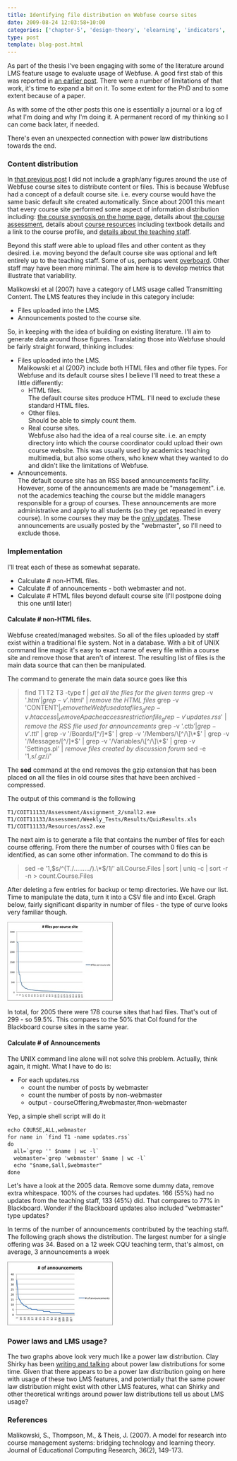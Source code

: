 ```yaml
---
title: Identifying file distribution on Webfuse course sites
date: 2009-08-24 12:03:58+10:00
categories: ['chapter-5', 'design-theory', 'elearning', 'indicators', 'lmsevaluation', 'phd', 'thesis']
type: post
template: blog-post.html
---
```

As part of the thesis I've been engaging with some of the literature around LMS feature usage to evaluate usage of Webfuse. A good first stab of this was reported in [an earlier post](/blog2/2009/08/07/breadth-of-webfuse-use-1997-through-2009/). There were a number of limitations of that work, it's time to expand a bit on it. To some extent for the PhD and to some extent because of a paper.

As with some of the other posts this one is essentially a journal or a log of what I'm doing and why I'm doing it. A permanent record of my thinking so I can come back later, if needed.

There's even an unexpected connection with power law distributions towards the end.

### Content distribution

In [that previous post](/blog2/2009/08/07/breadth-of-webfuse-use-1997-through-2009/) I did not include a graph/any figures around the use of Webfuse course sites to distribute content or files. This is because Webfuse had a concept of a default course site. i.e. every course would have the same basic default site created automatically. Since about 2001 this meant that every course site performed some aspect of information distribution including: [the course synopsis on the home page](http://webfuse.cqu.edu.au/Courses/2009/T2/COIS20025/), details about [the course assessment](http://webfuse.cqu.edu.au/Courses/2006/T2/COIS20025/Assessment/), details about [course resources](http://webfuse.cqu.edu.au/Courses/2006/T2/COIS20025/Resources/) including textbook details and a link to the course profile, and [details about the teaching staff](http://webfuse.cqu.edu.au/Courses/2006/T2/COIS20025/Staff/).

Beyond this staff were able to upload files and other content as they desired. i.e. moving beyond the default course site was optional and left entirely up to the teaching staff. Some of us, perhaps went [overboard](http://webfuse.cqu.edu.au/Courses/2006/T2/COIS20025/Resources/Lecture_Slides/). Other staff may have been more minimal. The aim here is to develop metrics that illustrate that variability.

Malikowski et al (2007) have a category of LMS usage called Transmitting Content. The LMS features they include in this category include:

- Files uploaded into the LMS.
- Announcements posted to the course site.

So, in keeping with the idea of building on existing literature. I'll aim to generate data around those figures. Translating those into Webfuse should be fairly straight forward, thinking includes:

- Files uploaded into the LMS.  
    Malikowski et al (2007) include both HTML files and other file types. For Webfuse and its default course sites I believe I'll need to treat these a little differently:
    - HTML files.  
        The default course sites produce HTML. I'll need to exclude these standard HTML files.
    - Other files.  
        Should be able to simply count them.
    - Real course sites.  
        Webfuse also had the idea of a real course site. i.e. an empty directory into which the course coordinator could upload their own course website. This was usually used by academics teaching multimedia, but also some others, who knew what they wanted to do and didn't like the limitations of Webfuse.
- Announcements.  
    The default course site has an RSS based announcements facility. However, some of the announcements are made be "management". i.e. not the academics teaching the course but the middle managers responsible for a group of courses. These announcements are more administrative and apply to all students (so they get repeated in every course). In some courses they may be the [only updates](http://webfuse.cqu.edu.au/Courses/2009/T2/COIS20025/Updates/). These announcements are usually posted by the "webmaster", so I'll need to exclude those.

### Implementation

I'll treat each of these as somewhat separate.

- Calculate # non-HTML files.
- Calculate # of announcements - both webmaster and not.
- Calculate # HTML files beyond default course site (I'll postpone doing this one until later)

#### Calculate # non-HTML files.

Webfuse created/managed websites. So all of the files uploaded by staff exist within a traditional file system. Not in a database. With a bit of UNIX command line magic it's easy to exact name of every file within a course site and remove those that aren't of interest. The resulting list of files is the main data source that can then be manipulated.

The command to generate the main data source goes like this

> find T1 T2 T3 -type f | _get all the files for the given terms_ grep -v '.htm$' | grep -v '.html$' | _remove the HTML files_ grep -v 'CONTENT$' | _remove the Webfuse data files_ grep -v .htaccess | _remove Apache access restriction file_ grep -v 'updates.rss$' | _remove the RSS file used for announcements_ grep -v '.ctb$'| grep -v '.ttl$' | grep -v '/Boards/\[^/\]\*$' | grep -v '/Members/\[^/\]\*$' | grep -v '/Messages/\[^/\]\*$' | grep -v '/Variables/\[^/\]\*$' | grep -v 'Settings.pl' | _remove files created by discussion forum_ sed -e '1,$s/.gz$//'

The **sed** command at the end removes the gzip extension that has been placed on all the files in old course sites that have been archived - compressed.

The output of this command is the following

```
T1/COIT11133/Assessment/Assignment_2/small2.exe
T1/COIT11133/Assessment/Weekly_Tests/Results/QuizResults.xls
T1/COIT11133/Resources/ass2.exe
```

The next aim is to generate a file that contains the number of files for each course offering. From there the number of courses with 0 files can be identified, as can some other information. The command to do this is

> sed -e '1,$s/^(T./........./).\*$/1/' all.Course.Files | sort | uniq -c | sort -r -n > count.Course.Files

After deleting a few entries for backup or temp directories. We have our list. Time to manipulate the data, turn it into a CSV file and into Excel. Graph below, fairly significant disparity in number of files - the type of curve looks very familiar though.

[![Number of uploaded files per Webfuse course site for 2005](images/3849901067_4875c08fd4_m.jpg)](http://www.flickr.com/photos/david_jones/3849901067/ "Number of uploaded files per Webfuse course site for 2005 by David T Jones, on Flickr")

In total, for 2005 there were 178 course sites that had files. That's out of 299 - so 59.5%. This compares to the 50% that Col found for the Blackboard course sites in the same year.

#### Calculate # of Announcements

The UNIX command line alone will not solve this problem. Actually, think again, it might. What I have to do is:

- For each updates.rss
    - count the number of posts by webmaster
    - count the number of posts by non-webmaster
    - output - courseOffering,#webmaster,#non-webmaster

Yep, a simple shell script will do it

```
echo COURSE,ALL,webmaster
for name in `find T1 -name updates.rss`
do
  all=`grep '' $name | wc -l`
  webmaster=`grep 'webmaster' $name | wc -l`
  echo "$name,$all,$webmaster"
done

```

Let's have a look at the 2005 data. Remove some dummy data, remove extra whitespace. 100% of the courses had updates. 166 (55%) had no updates from the teaching staff, 133 (45%) did. That compares to 77% in Blackboard. Wonder if the Blackboard updates also included "webmaster" type updates?

In terms of the number of announcements contributed by the teaching staff. The following graph shows the distribution. The largest number for a single offering was 34. Based on a 12 week CQU teaching term, that's almost, on average, 3 announcements a week

[![Number of coordinator announcements - Webfuse 2005](images/3850198849_6f9ec50c42_m.jpg)](http://www.flickr.com/photos/david_jones/3850198849/ "Number of coordinator announcements - Webfuse 2005 by David T Jones, on Flickr")

### Power laws and LMS usage?

The two graphs above look very much like a power law distribution. Clay Shirky has been [writing and talking](http://www.shirky.com/writings/powerlaw_weblog.html) about power law distributions for some time. Given that there appears to be a power law distribution going on here with usage of these two LMS features, and potentially that the same power law distribution might exist with other LMS features, what can Shirky and other theoretical writings around power law distributions tell us about LMS usage?

### References

Malikowski, S., Thompson, M., & Theis, J. (2007). A model for research into course management systems: bridging technology and learning theory. Journal of Educational Computing Research, 36(2), 149-173.